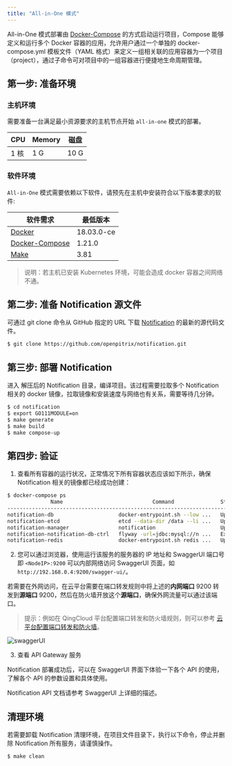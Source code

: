 ```yaml
---
title: "All-in-One 模式"
---
```


All-in-One 模式部署由 [Docker-Compose](https://github.com/docker/compose) 的方式启动运行项目，Compose 能够定义和运行多个 Docker 容器的应用，允许用户通过一个单独的 docker-compose.yml 模板文件（YAML 格式）来定义一组相关联的应用容器为一个项目（project），通过子命令可对项目中的一组容器进行便捷地生命周期管理。

## 第一步: 准备环境

### 主机环境

需要准备一台满足最小资源要求的主机节点开始 `all-in-one` 模式的部署。

|   CPU  |  Memory |  磁盘  |
|--------|---------|-------|
|  1 核  |    1 G  |  10 G |

### 软件环境

`All-in-One` 模式需要依赖以下软件，请预先在主机中安装符合以下版本要求的软件:

| 软件需求 | 最低版本 |
| --- | --- |
| [Docker](https://docs.docker.com/install/) | 18.03.0-ce |
| [Docker-Compose](https://docs.docker.com/compose/install/) | 1.21.0 |
| [Make](https://www.gnu.org/software/make/) | 3.81 |

> 说明：若主机已安装 Kubernetes 环境，可能会造成 docker 容器之间网络不通。

## 第二步: 准备 Notification 源文件

可通过 git clone 命令从 GitHub 指定的 URL 下载 [Notification](https://github.com/openpitrix/notification) 的最新的源代码文件。

```bash
$ git clone https://github.com/openpitrix/notification.git
```

## 第三步: 部署 Notification

进入 解压后的 Notification 目录，编译项目。该过程需要拉取多个 Notification 相关的 docker 镜像，拉取镜像和安装速度与网络也有关系，需要等待几分钟。

```bash
$ cd notification
$ export GO111MODULE=on
$ make generate
$ make build
$ make compose-up
```

## 第四步: 验证

1. 查看所有容器的运行状况，正常情况下所有容器状态应该如下所示，确保 Notification 相关的镜像都已经成功创建：

```bash
$ docker-compose ps
              Name                             Command               State                        Ports
----------------------------------------------------------------------------------------------------------------------------
notification-db                     docker-entrypoint.sh --low ...   Up       0.0.0.0:13306->3306/tcp
notification-etcd                   etcd --data-dir /data --li ...   Up       0.0.0.0:12379->2379/tcp, 2380/tcp
notification-manager                notification                     Up       0.0.0.0:9200->9200/tcp, 0.0.0.0:9201->9201/tcp
notification-notification-db-ctrl   flyway -url=jdbc:mysql://n ...   Exit 1
notification-redis                  docker-entrypoint.sh redis ...   Up       0.0.0.0:6379->6379/tcp
```

2. 您可以通过浏览器，使用运行该服务的服务器的 IP 地址和 SwaggerUI 端口号即 `<NodeIP>:9200` 可以内部网络访问 SwaggerUI 页面，如 `http://192.168.0.4:9200/swagger-ui/`。

若需要在外网访问，在云平台需要在端口转发规则中将上述的**内网端口** 9200 转发到**源端口** 9200，然后在防火墙开放这个**源端口**，确保外网流量可以通过该端口。

> 提示：例如在 QingCloud 平台配置端口转发和防火墙规则，则可以参考 [云平台配置端口转发和防火墙](https://openpitrix.io/docs/v0.4/zh-CN/appendix/qingcloud-manipulation)。

![swaggerUI](../images/swaggerUI.png)

3. 查看 API Gateway 服务

Notification 部署成功后，可以在 SwaggerUI 界面下体验一下各个 API 的使用，了解各个 API 的参数设置和具体使用。

Notification API 文档请参考 SwaggerUI 上详细的描述。


## 清理环境

若需要卸载 Notification 清理环境，在项目文件目录下，执行以下命令，停止并删除 Notification 所有服务，请谨慎操作。

```bash
$ make clean
```

